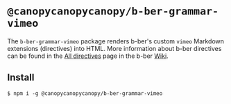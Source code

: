 # `@canopycanopycanopy/b-ber-grammar-vimeo`

The `b-ber-grammar-vimeo` package renders b-ber's custom `vimeo` Markdown extensions (directives) into HTML. More information about b-ber directives can be found in the [All directives](https://github.com/triplecanopy/b-ber/wiki/all-directives) page in the b-ber [Wiki](https://github.com/triplecanopy/b-ber/wiki).

## Install

```
$ npm i -g @canopycanopycanopy/b-ber-grammar-vimeo
```
